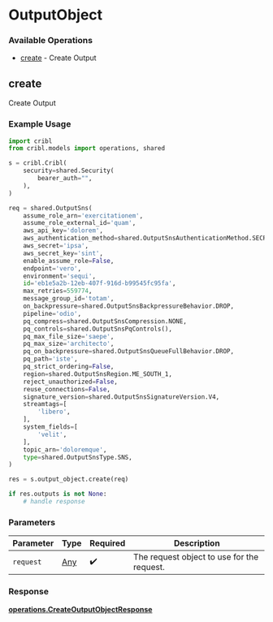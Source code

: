 # OutputObject

### Available Operations

* [create](#create) - Create Output

## create

Create Output

### Example Usage

```python
import cribl
from cribl.models import operations, shared

s = cribl.Cribl(
    security=shared.Security(
        bearer_auth="",
    ),
)

req = shared.OutputSns(
    assume_role_arn='exercitationem',
    assume_role_external_id='quam',
    aws_api_key='dolorem',
    aws_authentication_method=shared.OutputSnsAuthenticationMethod.SECRET,
    aws_secret='ipsa',
    aws_secret_key='sint',
    enable_assume_role=False,
    endpoint='vero',
    environment='sequi',
    id='eb1e5a2b-12eb-407f-916d-b99545fc95fa',
    max_retries=559774,
    message_group_id='totam',
    on_backpressure=shared.OutputSnsBackpressureBehavior.DROP,
    pipeline='odio',
    pq_compress=shared.OutputSnsCompression.NONE,
    pq_controls=shared.OutputSnsPqControls(),
    pq_max_file_size='saepe',
    pq_max_size='architecto',
    pq_on_backpressure=shared.OutputSnsQueueFullBehavior.DROP,
    pq_path='iste',
    pq_strict_ordering=False,
    region=shared.OutputSnsRegion.ME_SOUTH_1,
    reject_unauthorized=False,
    reuse_connections=False,
    signature_version=shared.OutputSnsSignatureVersion.V4,
    streamtags=[
        'libero',
    ],
    system_fields=[
        'velit',
    ],
    topic_arn='doloremque',
    type=shared.OutputSnsType.SNS,
)

res = s.output_object.create(req)

if res.outputs is not None:
    # handle response
```

### Parameters

| Parameter                                  | Type                                       | Required                                   | Description                                |
| ------------------------------------------ | ------------------------------------------ | ------------------------------------------ | ------------------------------------------ |
| `request`                                  | [Any](../../models//.md)                   | :heavy_check_mark:                         | The request object to use for the request. |


### Response

**[operations.CreateOutputObjectResponse](../../models/operations/createoutputobjectresponse.md)**


